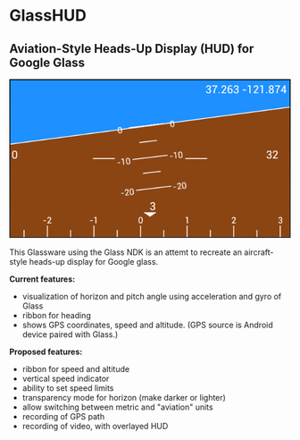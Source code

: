 GlassHUD
========

Aviation-Style Heads-Up Display (HUD) for Google Glass
-----------

![alt text](https://github.com/SvenKratz/GlassHUD/blob/master/ScreenShots/glasshud.png "GlassHUD Screen Shot")

This Glassware using the Glass NDK is an attemt to recreate an aircraft-style heads-up display for Google glass. 

**Current features:**

  * visualization of horizon and pitch angle using acceleration and gyro of Glass
  * ribbon for heading
  * shows GPS coordinates, speed and altitude. (GPS source is Android device paired with Glass.) 

**Proposed features:**

  * ribbon for speed and altitude
  * vertical speed indicator
  * ability to set speed limits
  * transparency mode for horizon (make darker or lighter)
  * allow switching between metric and "aviation" units
  * recording of GPS path 
  * recording of video, with overlayed HUD

